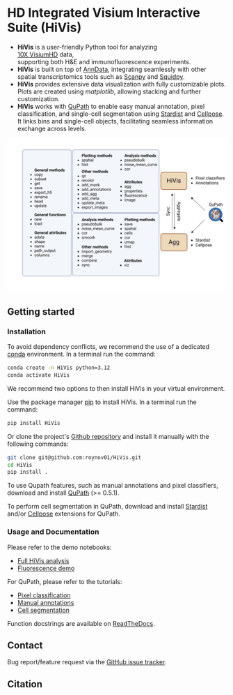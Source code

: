 # HD Integrated Visium Interactive Suite (HiVis)
* **HiVis** is a user-friendly Python tool for analyzing  
  [10X VisiumHD](https://www.10xgenomics.com/products/spatial-gene-expression) data,  
  supporting both H&E and immunofluorescence experiments.
* **HiVis** is built on top of [AnnData](https://anndata.readthedocs.io/en/latest/), 
integrating seamlessly with other spatial transcriptomics tools such as
 [Scanpy](https://scanpy.readthedocs.io/en/stable/) and 
 [Squidpy](https://squidpy.readthedocs.io/en/stable/).  
* **HiVis** provides extensive data visualization with fully customizable plots. 
Plots are created using *matplotlib*, allowing stacking and further customization.  
* **HiVis** works with 
[QuPath](https://qupath.readthedocs.io/en/stable/)
to enable easy manual annotation, pixel classification, and single-cell segmentation using
 [Stardist](https://github.com/stardist/stardist/) and 
 [Cellpose](https://github.com/MouseLand/cellpose).
 It links bins and single-cell objects, facilitating seamless information exchange across levels.  

![](docs/HiVis.png)

## Getting started
### Installation

To avoid dependency conflicts, we recommend the use of a 
dedicated 
[conda](https://docs.conda.io/projects/conda/en/latest/user-guide/tasks/manage-environments.html) 
environment.  In a terminal run the command:

```bash
conda create -n HiVis python=3.12
conda activate HiVis
```

We recommend two options to then install HiVis in your virtual environment.

Use the package manager [pip](https://pip.pypa.io/en/stable/) to install HiVis. 
In a terminal run the command:

```bash
pip install HiVis
```

Or clone the project's [Github repository](https://github.com/roynov01/HiVis) 
and install it manually with the following commands:

```bash
git clone git@github.com:roynov01/HiVis.git
cd HiVis
pip install .
```

To use Qupath features, such as manual annotations and pixel classifiers, download and install 
[QuPath](https://qupath.github.io/) (>= 0.5.1).

To perform cell segmentation in QuPath, download and install [Stardist](https://github.com/qupath/qupath-extension-stardist) 
and/or [Cellpose](https://github.com/BIOP/qupath-extension-cellpose) extensions for QuPath.


### Usage and Documentation
Please refer to the demo notebooks:
* [Full HiVis analysis](tutorials/HiVis_tutorial.ipynb)
* [Fluorescence demo](tutorials/HiVis_fluorescence_tutorial.ipynb)

For QuPath, please refer to the tutorials:
* [Pixel classification]()
* [Manual annotations]()
* [Cell segmentation]()


Function docstrings are available on [ReadTheDocs]().

## Contact
Bug report/feature request via the [GitHub issue tracker](https://github.com/roynov01/HiVis/issues).

## Citation

